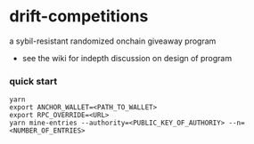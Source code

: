 # drift-competitions
a sybil-resistant randomized onchain giveaway program

- see the wiki for indepth discussion on design of program


### quick start
```
yarn
export ANCHOR_WALLET=<PATH_TO_WALLET>
export RPC_OVERRIDE=<URL>
yarn mine-entries --authority=<PUBLIC_KEY_OF_AUTHORIY> --n=<NUMBER_OF_ENTRIES>
```